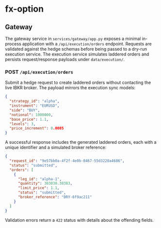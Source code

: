 # fx-option

## Gateway

The gateway service in `services/gateway/app.py` exposes a minimal in-process application
with a `/api/execution/orders` endpoint. Requests are validated against the hedge
schemas before being passed to a dry-run execution service. The execution service
simulates laddered orders and persists request/response payloads under `data/execution/`.

### POST `/api/execution/orders`

Submit a hedge request to create laddered orders without contacting the live IBKR
broker. The payload mirrors the execution sync models:

```json
{
  "strategy_id": "alpha",
  "instrument": "EURUSD",
  "side": "BUY",
  "notional": 1000000,
  "base_price": 1.1,
  "levels": 3,
  "price_increment": 0.0005
}
```

A successful response includes the generated laddered orders, each with a unique
identifier and a simulated broker reference:

```json
{
  "request_id": "9e57bb0a-4f2f-4e0b-8467-55d3228a4686",
  "status": "submitted",
  "orders": [
    {
      "leg_id": "alpha-1",
      "quantity": 303030.30303,
      "limit_price": 1.1,
      "status": "submitted",
      "broker_reference": "DRY-6f9ac211"
    }
  ]
}
```

Validation errors return a `422` status with details about the offending fields.
